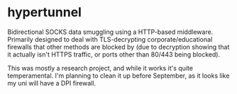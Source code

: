 # hypertunnel
Bidirectional SOCKS data smuggling using a HTTP-based middleware. Primarily designed to deal with TLS-decrypting corporate/educational firewalls that other methods are blocked by (due to decryption showing that it actually isn't HTTPS traffic, or ports other than 80/443 being blocked).

This was mostly a research project, and while it works it's quite temperamental. I'm planning to clean it up before September, as it looks like my uni will have a DPI firewall.
